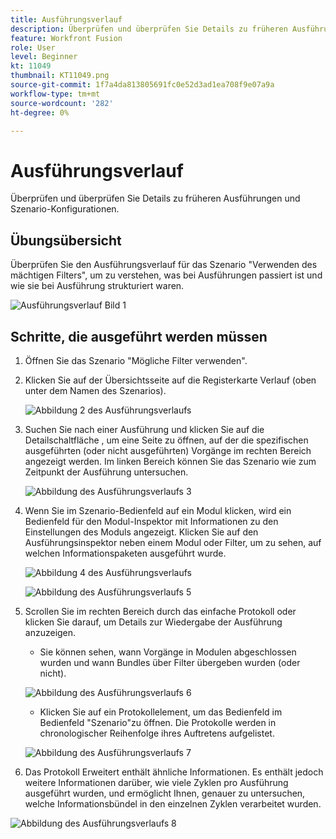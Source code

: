 ```yaml
---
title: Ausführungsverlauf
description: Überprüfen und überprüfen Sie Details zu früheren Ausführungen und Szenario-Konfigurationen.
feature: Workfront Fusion
role: User
level: Beginner
kt: 11049
thumbnail: KT11049.png
source-git-commit: 1f7a4da813805691fc0e52d3ad1ea708f9e07a9a
workflow-type: tm+mt
source-wordcount: '282'
ht-degree: 0%

---
```



# Ausführungsverlauf

Überprüfen und überprüfen Sie Details zu früheren Ausführungen und Szenario-Konfigurationen.

## Übungsübersicht

Überprüfen Sie den Ausführungsverlauf für das Szenario &quot;Verwenden des mächtigen Filters&quot;, um zu verstehen, was bei Ausführungen passiert ist und wie sie bei Ausführung strukturiert waren.

![Ausführungsverlauf Bild 1](../12-exercises/assets/execution-history-walkthrough-1.png)

## Schritte, die ausgeführt werden müssen

1. Öffnen Sie das Szenario &quot;Mögliche Filter verwenden&quot;.
1. Klicken Sie auf der Übersichtsseite auf die Registerkarte Verlauf (oben unter dem Namen des Szenarios).

   ![Abbildung 2 des Ausführungsverlaufs](../12-exercises/assets/execution-history-walkthrough-2.png)

1. Suchen Sie nach einer Ausführung und klicken Sie auf die Detailschaltfläche , um eine Seite zu öffnen, auf der die spezifischen ausgeführten (oder nicht ausgeführten) Vorgänge im rechten Bereich angezeigt werden. Im linken Bereich können Sie das Szenario wie zum Zeitpunkt der Ausführung untersuchen.

   ![Abbildung des Ausführungsverlaufs 3](../12-exercises/assets/execution-history-walkthrough-3.png)

1. Wenn Sie im Szenario-Bedienfeld auf ein Modul klicken, wird ein Bedienfeld für den Modul-Inspektor mit Informationen zu den Einstellungen des Moduls angezeigt. Klicken Sie auf den Ausführungsinspektor neben einem Modul oder Filter, um zu sehen, auf welchen Informationspaketen ausgeführt wurde.

   ![Abbildung 4 des Ausführungsverlaufs](../12-exercises/assets/execution-history-walkthrough-4.png)

   ![Abbildung des Ausführungsverlaufs 5](../12-exercises/assets/execution-history-walkthrough-5.png)


1. Scrollen Sie im rechten Bereich durch das einfache Protokoll oder klicken Sie darauf, um Details zur Wiedergabe der Ausführung anzuzeigen.

   + Sie können sehen, wann Vorgänge in Modulen abgeschlossen wurden und wann Bundles über Filter übergeben wurden (oder nicht).

   ![Abbildung des Ausführungsverlaufs 6](../12-exercises/assets/execution-history-walkthrough-6.png)

   + Klicken Sie auf ein Protokollelement, um das Bedienfeld im Bedienfeld &quot;Szenario&quot;zu öffnen. Die Protokolle werden in chronologischer Reihenfolge ihres Auftretens aufgelistet.

   ![Abbildung des Ausführungsverlaufs 7](../12-exercises/assets/execution-history-walkthrough-7.png)


1. Das Protokoll Erweitert enthält ähnliche Informationen. Es enthält jedoch weitere Informationen darüber, wie viele Zyklen pro Ausführung ausgeführt wurden, und ermöglicht Ihnen, genauer zu untersuchen, welche Informationsbündel in den einzelnen Zyklen verarbeitet wurden.

![Abbildung des Ausführungsverlaufs 8](../12-exercises/assets/execution-history-walkthrough-8.png)

